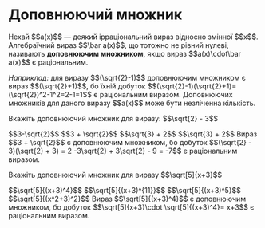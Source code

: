 # Доповнюючий множник

<p>Нехай $$a(x)$$ — деякий ірраціональний вираз відносно змінної $$x$$.  Алгебраїчний вираз $$\bar a(x)$$, що тотожно не рівний нулеві, називають <b>доповнюючим множником</b>, якщо вираз $$a(x)\cdot\bar a(x)$$ є раціональним.</p>
<div class="space"></div>
<p><i>Наприклад:</i> для виразу $$(\sqrt{2}-1)$$ доповнюючим множником є вираз $$(\sqrt{2}+1)$$, бо їхній добуток $$(\sqrt{2}-1)(\sqrt{2}+1)=(\sqrt{2})^2-1^2=2-1=1$$ є раціональним виразом. Доповнюючих множників для даного виразу $$a(x)$$ може бути незліченна кількість.</p>

<div class="space"></div>

<quiz correctLabel="correct" incorrectLabel="incorrect" checkLabel="check">
    <question text="">
        <p>Вкажіть доповнюючий множник для виразу: $$\sqrt{2} - 3$$</p>
        <answer>$$3-\sqrt{2}$$</answer>
        <answer correct>$$3 + \sqrt{2}$$</answer>
        <answer>$$\sqrt{3} + 2$$</answer>
        <answer>$$\sqrt{3} + 2$$</answer>
        <explanation>
        Вираз $$3 + \sqrt{2}$$ є доповнюючим множником, бо добуток $$(\sqrt{2} - 3)(\sqrt{2} + 3) = 2 -3\sqrt{2} + 3\sqrt{2} - 9 = -7$$ є раціональним виразом.
        </explanation>
    </question>
    <question text="">
        <p>Вкажіть доповнюючий множник для виразу $$\sqrt[5]{x+3}$$</p>
        <answer correct>$$\sqrt[5]{(x+3)^4}$$</answer>
        <answer>$$\sqrt[5]{(x+3)^{11}}$$</answer>
        <answer>$$\sqrt[5]{(x+3)^5}$$</answer>
        <answer>$$\sqrt[5]{(x^2+3)^2}$$</answer>
        <explanation>
        Вираз $$\sqrt[5]{(x+3)^4}$$ є доповнюючим множником, бо добуток $$\sqrt[5]{x+3}\cdot \sqrt[5]{(x+3)^4}= x+3$$ є раціональним виразом.
        </explanation>
    </question>
</quiz>